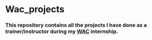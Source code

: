 # Wac_projects
### This repository contains all the projects I have done as a trainer/instructor during my [WAC](https://github.com/What-After-College) internship.

